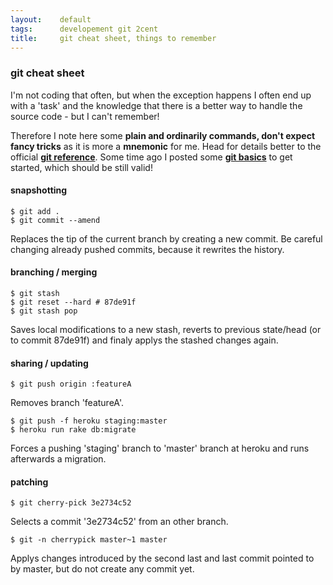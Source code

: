 ```yaml
---
layout:    default
tags:      developement git 2cent
title:     git cheat sheet, things to remember
---
```

### git cheat sheet

I'm not coding that often, but when the exception happens I often end up with a 'task' and the knowledge that there is a better way to handle the source code - but I can't remember!

Therefore I note here some **plain and ordinarily commands, don't expect fancy tricks** as it is more a **mnemonic** for me. Head for details better to the official **[git reference][1]**. Some time ago I posted some **[git basics][2]** to get started, which should be still valid!

#### snapshotting

    $ git add .
    $ git commit --amend

Replaces the tip of the current branch by creating a new commit. Be careful changing already pushed commits, because it rewrites the history.

#### branching / merging

    $ git stash
    $ git reset --hard # 87de91f
    $ git stash pop

Saves local modifications to a new stash, reverts to previous state/head (or to commit 87de91f) and finaly applys the stashed changes again.

#### sharing / updating

    $ git push origin :featureA

Removes branch 'featureA'.

    $ git push -f heroku staging:master
    $ heroku run rake db:migrate

Forces a pushing 'staging' branch to 'master' branch at heroku and runs afterwards a migration.

#### patching

    $ git cherry-pick 3e2734c52

Selects a commit '3e2734c52' from an other branch.

    $ git -n cherrypick master~1 master

Applys changes introduced by the second last and last commit pointed to by master, but do not create any commit yet.

  [1]: http://git-scm.com/docs
  [2]: /ruby/2010/01/29/git-basics.html
